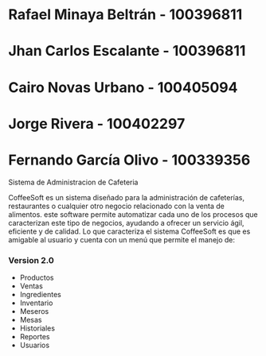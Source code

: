# Rafael Minaya Beltrán     -       100396811
# Jhan Carlos Escalante     -       100396811
# Cairo Novas Urbano        -       100405094
# Jorge Rivera              -       100402297
# Fernando García Olivo     -       100339356
Sistema de Administracion de Cafeteria

CoffeeSoft es un sistema diseñado para la administración de cafeterías, restaurantes o cualquier otro negocio relacionado con la venta de alimentos. este software permite automatizar cada uno de los procesos que caracterizan este tipo de negocios, ayudando a ofrecer un servicio ágil, eficiente y de calidad. 
Lo que caracteriza el sistema CoffeeSoft es que es amigable al usuario y cuenta con un menú que permite el manejo de:

### Version 2.0
- Productos
- Ventas
- Ingredientes
- Inventario
- Meseros
- Mesas
- Historiales
- Reportes
- Usuarios


